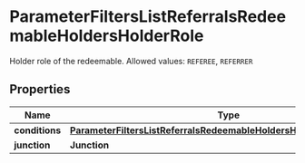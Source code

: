 

# ParameterFiltersListReferralsRedeemableHoldersHolderRole

Holder role of the redeemable. Allowed values: `REFEREE`, `REFERRER`

## Properties

| Name | Type | Description | Notes |
|------------ | ------------- | ------------- | -------------|
|**conditions** | [**ParameterFiltersListReferralsRedeemableHoldersHolderRoleConditions**](ParameterFiltersListReferralsRedeemableHoldersHolderRoleConditions.md) |  |  [optional] |
|**junction** | **Junction** |  |  [optional] |



